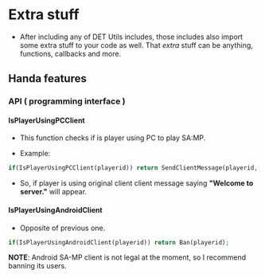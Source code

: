 # Extra stuff
- After including any of DET Utils includes, those includes also import some extra stuff to your code as well. That *extra* stuff can be anything, functions, callbacks and more.
## Handa features
### API ( programming interface )
#### IsPlayerUsingPCClient
- This function checks if is player using PC to play SA:MP.

- Example:

```php
if(IsPlayerUsingPCClient(playerid)) return SendClientMessage(playerid, -1, "Welcome to server.);
```

- So, if player is using original client client message saying **"Welcome to server."** will appear.

#### IsPlayerUsingAndroidClient

- Opposite of previous one.

```php
if(IsPlayerUsingAndroidClient(playerid)) return Ban(playerid);
```

**NOTE**: Android SA-MP client is not legal at the moment, so I recommend banning its users.

